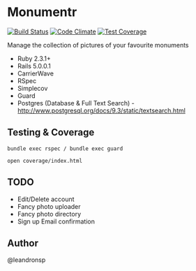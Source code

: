 Monumentr
==========

[![Build Status](https://travis-ci.org/leandronsp/monumentr.svg?branch=master)](https://travis-ci.org/leandronsp/monumentr)
[![Code Climate](https://codeclimate.com/github/leandronsp/monumentr/badges/gpa.svg)](https://codeclimate.com/github/leandronsp/monumentr)
[![Test Coverage](https://codeclimate.com/github/leandronsp/monumentr/badges/coverage.svg)](https://codeclimate.com/github/leandronsp/monumentr)

Manage the collection of pictures of your favourite monuments

* Ruby 2.3.1+
* Rails 5.0.0.1
* CarrierWave
* RSpec
* Simplecov
* Guard
* Postgres (Database & Full Text Search) - http://www.postgresql.org/docs/9.3/static/textsearch.html

Testing & Coverage
-
```
bundle exec rspec / bundle exec guard

open coverage/index.html
```
TODO
--
* Edit/Delete account
* Fancy photo uploader
* Fancy photo directory
* Sign up Email confirmation

Author
-
@leandronsp

